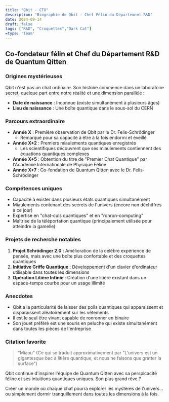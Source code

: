 ```yaml
---
title: "Qbit - CTO"
description: "Biographie de Qbit - Chef Félin du Département R&D"
date: 2024-09-14
draft: false
tags: ["R&D", "Croquettes","Dark Cat"]
=type: 'team'
---
```


## Co-fondateur félin et Chef du Département R&D de Quantum Qitten

### Origines mystérieuses

Qbit n'est pas un chat ordinaire. Son histoire commence dans un laboratoire secret, quelque part entre notre réalité et une dimension parallèle :

- **Date de naissance** : Inconnue (existe simultanément à plusieurs âges)
- **Lieu de naissance** : Une boîte quantique dans le sous-sol du CERN

### Parcours extraordinaire

- **Année X** : Première observation de Qbit par le Dr. Felis-Schrödinger
  - Remarqué pour sa capacité à être à la fois endormi et éveillé
- **Année X+2** : Premiers miaulements quantiques enregistrés
  - Les scientifiques découvrent que ses miaulements contiennent des équations quantiques complexes
- **Année X+5** : Obtention du titre de "Premier Chat Quantique" par l'Académie Internationale de Physique Féline
- **Année X+7** : Co-fondation de Quantum Qitten avec le Dr. Felis-Schrödinger

### Compétences uniques

- Capacité à exister dans plusieurs états quantiques simultanément
- Miaulements contenant des secrets de l'univers (encore non déchiffrés à ce jour)
- Expertise en "chat-culs quantiques" et en "ronron-computing"
- Maîtrise de la téléportation quantique (principalement utilisée pour atteindre la gamelle)

### Projets de recherche notables

1. **Projet Schrödinger 2.0** : Amélioration de la célèbre expérience de pensée, mais avec une boîte plus confortable et des croquettes quantiques
2. **Initiative Griffe Quantique** : Développement d'un clavier d'ordinateur utilisable dans toutes les dimensions
3. **Opération Litière Infinie** : Création d'une litière existant dans un espace-temps courbe pour un usage illimité

### Anecdotes

- Qbit a la particularité de laisser des poils quantiques qui apparaissent et disparaissent aléatoirement sur les vêtements
- Il est le seul être vivant capable de ronronner en binaire
- Son jouet préféré est une souris en peluche qui existe simultanément dans toutes les pièces de l'entreprise

### Citation favorite

> "Miaou" (Ce qui se traduit approximativement par "L'univers est un gigantesque bac à litière quantique, et nous ne faisons que gratter la surface")



Qbit continue d'inspirer l'équipe de Quantum Qitten avec sa perspicacité féline et ses intuitions quantiques uniques. Son plus grand rêve ?

Créer un monde où chaque chat pourra explorer les mystères de l'univers... ou simplement dormir tranquillement dans toutes les dimensions à la fois.